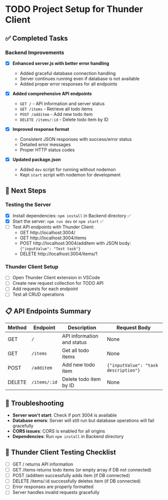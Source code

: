 # TODO Project Setup for Thunder Client

## ✅ Completed Tasks

### Backend Improvements
- [x] **Enhanced server.js with better error handling**
  - Added graceful database connection handling
  - Server continues running even if database is not available
  - Added proper error responses for all endpoints

- [x] **Added comprehensive API endpoints**
  - `GET /` - API information and server status
  - `GET /items` - Retrieve all todo items
  - `POST /additem` - Add new todo item
  - `DELETE /items/:id` - Delete todo item by ID

- [x] **Improved response format**
  - Consistent JSON responses with success/error status
  - Detailed error messages
  - Proper HTTP status codes

- [x] **Updated package.json**
  - Added `dev` script for running without nodemon
  - Kept `start` script with nodemon for development

## 🔄 Next Steps

### Testing the Server
- [x] Install dependencies: `npm install` in Backend directory ✅
- [x] Start the server: `npm run dev` or `npm start` ✅
- [ ] Test API endpoints with Thunder Client:
  - GET http://localhost:3004/
  - GET http://localhost:3004/items
  - POST http://localhost:3004/additem with JSON body: `{"inputValue": "Test task"}`
  - DELETE http://localhost:3004/items/1

### Thunder Client Setup
- [ ] Open Thunder Client extension in VSCode
- [ ] Create new request collection for TODO API
- [ ] Add requests for each endpoint
- [ ] Test all CRUD operations

## 📋 API Endpoints Summary

| Method | Endpoint | Description | Request Body |
|--------|----------|-------------|--------------|
| GET | `/` | API information and status | None |
| GET | `/items` | Get all todo items | None |
| POST | `/additem` | Add new todo item | `{"inputValue": "task description"}` |
| DELETE | `/items/:id` | Delete todo item by ID | None |

## 🔧 Troubleshooting

- **Server won't start**: Check if port 3004 is available
- **Database errors**: Server will still run but database operations will fail gracefully
- **CORS issues**: CORS is enabled for all origins
- **Dependencies**: Run `npm install` in Backend directory

## 🎯 Thunder Client Testing Checklist

- [ ] GET / returns API information
- [ ] GET /items returns todo items (or empty array if DB not connected)
- [ ] POST /additem successfully adds item (if DB connected)
- [ ] DELETE /items/:id successfully deletes item (if DB connected)
- [ ] Error responses are properly formatted
- [ ] Server handles invalid requests gracefully
